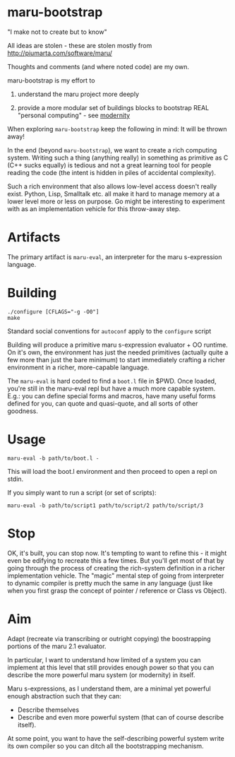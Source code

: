 # maru-bootstrap

"I make not to create but to know"

All ideas are stolen - these are stolen mostly from http://piumarta.com/software/maru/

Thoughts and comments (and where noted code) are my own.

maru-bootstrap is my effort to

1) understand the maru project more deeply

2) provide a more modular set of buildings blocks to bootstrap REAL
"personal computing" - see [modernity](https://github.com/strangemonad/modernity)

When exploring `maru-bootstrap` keep the following in mind: It will be thrown away!

In the end (beyond `maru-bootstrap`), we want to create a rich computing system.
Writing such a thing (anything really) in something as primitive as C (C++ sucks equally) is tedious
and not a great learning tool for people reading the code (the intent is hidden in
piles of accidental complexity).

Such a rich environment that also allows low-level access doesn't really exist. Python, Lisp, Smalltalk etc.
all make it hard to manage memory at a lower level more or less on
purpose. Go might be interesting to experiment with as an implementation
vehicle for this throw-away step.

# Artifacts

The primary artifact is `maru-eval`, an interpreter for the maru s-expression
language.

# Building

    ./configure [CFLAGS="-g -O0"]
    make

Standard social conventions for `autoconf` apply to the `configure` script

Building will produce a primitive maru s-expression evaluator + OO
runtime. On it's own, the environment has just the needed primitives
(actually quite a few more than just the bare minimum) to start
immediately crafting a richer environment in a richer, more-capable
language.

The `maru-eval` is hard coded to find a `boot.l` file in $PWD. Once
loaded, you're still in the maru-eval repl but have a much more capable
system. E.g.: you can define special forms and macros, have many useful forms
defined for you, can quote and quasi-quote, and all sorts of other
goodness.

# Usage

    maru-eval -b path/to/boot.l -

This will load the boot.l environment and then proceed to open a repl on
stdin.

If you simply want to run a script (or set of scripts):

    maru-eval -b path/to/script1 path/to/script/2 path/to/script/3

# Stop

OK, it's built, you can stop now. It's tempting to want to refine this -
it might even be edifying to recreate this a few times. But you'll get
most of that by going through the process of creating the rich-system
definition in a richer implementation vehicle. The "magic" mental step of going
from interpreter to dynamic compiler is pretty much the same in any
language (just like when you first grasp the concept of pointer /
reference  or Class vs Object).


# Aim

Adapt (recreate via transcribing or outright copying) the boostrapping portions of the maru 2.1 evaluator.

In particular, I want to understand how limited of a system you can
implement at this level that still provides enough power so that you can
describe the more powerful maru system (or modernity) in itself.

Maru s-expressions, as I understand them, are a minimal yet powerful
enough abstraction such that they can:

- Describe themselves
- Describe and even more powerful system (that can of course describe
  itself).

At some point, you want to have the self-describing powerful system
write its own compiler so you can ditch all the bootstrapping mechanism.


